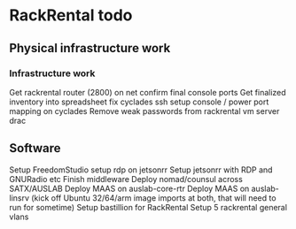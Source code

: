 # RackRental todo

## Physical infrastructure work

### Infrastructure work

Get rackrental router (2800) on net
confirm final console ports
Get finalized inventory into spreadsheet
fix cyclades ssh
setup console / power port mapping on cyclades
Remove weak passwords from rackrental vm server drac 

## Software

Setup FreedomStudio
setup rdp on jetsonrr 
Setup jetsonrr with RDP and GNURadio etc
Finish middleware
Deploy nomad/counsul across SATX/AUSLAB
Deploy MAAS on auslab-core-rtr
Deploy MAAS on auslab-linsrv
(kick off Ubuntu 32/64/arm image imports at both, that will need to run for sometime)
Setup bastillion for RackRental
Setup 5 rackrental general vlans